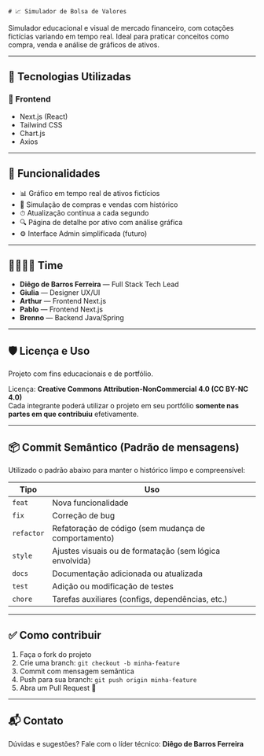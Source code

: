    # 📈 Simulador de Bolsa de Valores

Simulador educacional e visual de mercado financeiro, com cotações fictícias variando em tempo real. Ideal para praticar conceitos como compra, venda e análise de gráficos de ativos.

---

## 🚀 Tecnologias Utilizadas

### 🎨 Frontend
- Next.js (React)
- Tailwind CSS
- Chart.js
- Axios

---

## 🧩 Funcionalidades

- 📊 Gráfico em tempo real de ativos fictícios
- 💸 Simulação de compras e vendas com histórico
- ⏱ Atualização contínua a cada segundo
- 🔍 Página de detalhe por ativo com análise gráfica
- ⚙️ Interface Admin simplificada (futuro)

---

## 👨‍👩‍👧‍👦 Time


- **Diêgo de Barros Ferreira** — Full Stack Tech Lead
- **Giulia** — Designer UX/UI
- **Arthur** — Frontend Next.js
- **Pablo** — Frontend Next.js
- **Brenno** — Backend Java/Spring

---

## 🛡 Licença e Uso

Projeto com fins educacionais e de portfólio.

Licença: **Creative Commons Attribution-NonCommercial 4.0 (CC BY-NC 4.0)**  
Cada integrante poderá utilizar o projeto em seu portfólio **somente nas partes em que contribuiu** efetivamente.

---

## 📦 Commit Semântico (Padrão de mensagens)

Utilizado o padrão abaixo para manter o histórico limpo e compreensível:

| Tipo       | Uso                                                       |
|------------|-----------------------------------------------------------|
| `feat`     | Nova funcionalidade                                       |
| `fix`      | Correção de bug                                           |
| `refactor` | Refatoração de código (sem mudança de comportamento)      |
| `style`    | Ajustes visuais ou de formatação (sem lógica envolvida)   |
| `docs`     | Documentação adicionada ou atualizada                     |
| `test`     | Adição ou modificação de testes                           |
| `chore`    | Tarefas auxiliares (configs, dependências, etc.)          |

---

## ✅ Como contribuir

1. Faça o fork do projeto
2. Crie uma branch: `git checkout -b minha-feature`
3. Commit com mensagem semântica
4. Push para sua branch: `git push origin minha-feature`
5. Abra um Pull Request 🚀

---

## 📬 Contato

Dúvidas e sugestões? Fale com o líder técnico: **Diêgo de Barros Ferreira**
